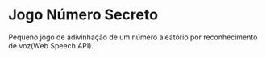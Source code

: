 # Jogo Número Secreto

Pequeno jogo de adivinhação de um número aleatório por reconhecimento de voz(Web Speech API).
